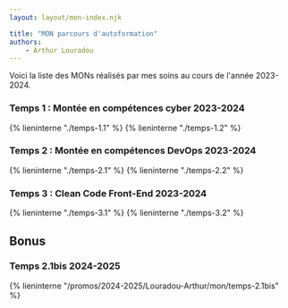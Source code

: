 ```yaml
---
layout: layout/mon-index.njk

title: "MON parcours d'autoformation"
authors:
    - Arthur Louradou
---
```


Voici la liste des MONs réalisés par mes soins au cours de l'année 2023-2024.

### Temps 1 : Montée en compétences cyber <span class="bg-yellow-200 rounded-full py-0.5 px-2">2023-2024</span>

{% lieninterne "./temps-1.1" %}
{% lieninterne "./temps-1.2" %}

### Temps 2 : Montée en compétences DevOps <span class="bg-yellow-200 rounded-full py-0.5 px-2">2023-2024</span>

{% lieninterne "./temps-2.1" %}
{% lieninterne "./temps-2.2" %}

### Temps 3 : Clean Code Front-End <span class="bg-yellow-200 rounded-full py-0.5 px-2">2023-2024</span>

{% lieninterne "./temps-3.1" %}
{% lieninterne "./temps-3.2" %}

## Bonus

### Temps 2.1bis <span class="bg-yellow-200 rounded-full py-0.5 px-2">2024-2025</span>
{% lieninterne "/promos/2024-2025/Louradou-Arthur/mon/temps-2.1bis" %}

